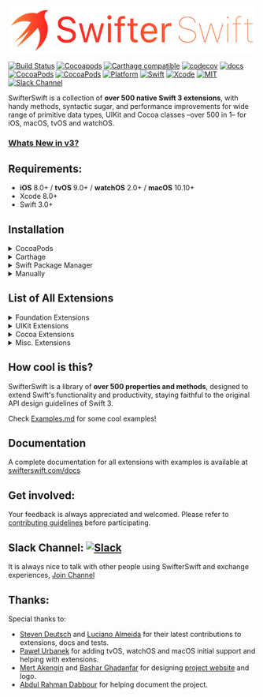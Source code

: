 <p align="left">
  <img src="https://github.com/SwifterSwift/SwifterSwift/blob/master/logo.png?raw=true" title="swifterSwift">
</p>

[![Build Status](https://api.travis-ci.org/SwifterSwift/SwifterSwift.svg?branch=master)](https://travis-ci.org/SwifterSwift/SwifterSwift)
[![Cocoapods](https://img.shields.io/cocoapods/v/SwifterSwift.svg)](https://cocoapods.org/pods/SwifterSwift)
[![Carthage compatible](https://img.shields.io/badge/Carthage-Compatible-brightgreen.svg?style=flat)](https://github.com/Carthage/Carthage)
[![codecov](https://codecov.io/gh/SwifterSwift/SwifterSwift/branch/master/graph/badge.svg)](https://codecov.io/gh/SwifterSwift/SwifterSwift)
[![docs](http://swifterswift.com/docs/badge.svg)](http://swifterswift.com/docs)
[![CocoaPods](https://img.shields.io/cocoapods/dt/SwifterSwift.svg)](https://cocoapods.org/pods/SwifterSwift)
[![CocoaPods](https://img.shields.io/cocoapods/dm/SwifterSwift.svg)](https://cocoapods.org/pods/SwifterSwift)
[![Platform](https://img.shields.io/cocoapods/p/SwifterSwift.svg?style=flat)](https://github.com/SwifterSwift/swifterSwift)
[![Swift](https://img.shields.io/badge/Swift-3.2-orange.svg)](https://swift.org)
[![Xcode](https://img.shields.io/badge/Xcode-8.3-blue.svg)](https://developer.apple.com/xcode)
[![MIT](https://img.shields.io/badge/License-MIT-red.svg)](https://opensource.org/licenses/MIT)
[![Slack Channel](http://slack.swifterswift.com/badge.svg)](http://slack.swifterswift.com/)


SwifterSwift is a collection of **over 500 native Swift 3 extensions**, with handy methods, syntactic sugar, and performance improvements for wide range of primitive data types, UIKit and Cocoa classes –over 500 in 1– for iOS, macOS, tvOS and watchOS.


### [Whats New in v3?](https://github.com/SwifterSwift/SwifterSwift/blob/master/CHANGELOG.md#v300)



## Requirements:
- **iOS** 8.0+ / **tvOS** 9.0+ / **watchOS** 2.0+ / **macOS** 10.10+
- Xcode 8.0+
- Swift 3.0+



## Installation

<details>
<summary>CocoaPods</summary>
</br>

<p><a href="http://cocoapods.org">CocoaPods</a> is a dependency manager for Cocoa projects. You can install it with the following command:</p>

<pre><code class="bash language-bash">$ gem install cocoapods
</code></pre>

<p>To integrate SwifterSwift into your Xcode project using CocoaPods, specify it in your <code>Podfile</code>:</p>

<h3 id="1integrateallextensions">1. Integrate All extensions:</h3>

<pre><code class="ruby language-ruby">source 'https://github.com/CocoaPods/Specs.git'
platform :ios, '8.0'
use_frameworks!

target '&lt;Your Target Name&gt;' do
    pod 'SwifterSwift'
end
</code></pre>

<h3 id="2integratefoundationextensionsonly">2. Integrate Foundation extensions only:</h3>

<pre><code class="ruby language-ruby">source 'https://github.com/CocoaPods/Specs.git'
platform :ios, '8.0'
use_frameworks!

target '&lt;Your Target Name&gt;' do
    pod 'SwifterSwift/Foundation'
end
</code></pre>

<h3 id="3integrateuikitextensionsonly">3. Integrate UIKit extensions only:</h3>

<pre><code class="ruby language-ruby">source 'https://github.com/CocoaPods/Specs.git'
platform :ios, '8.0'
use_frameworks!

target '&lt;Your Target Name&gt;' do
    pod 'SwifterSwift/UIKit'
end
</code></pre>

<h3 id="4integratecocoaextensionsonly">4. Integrate Cocoa extensions only:</h3>

<pre><code class="ruby language-ruby">source 'https://github.com/CocoaPods/Specs.git'
platform :ios, '8.0'
use_frameworks!

target '&lt;Your Target Name&gt;' do
    pod 'SwifterSwift/Cocoa'
end
</code></pre>

<p>Then, run the following command:</p>

<pre><code class="bash language-bash">$ pod install
</code></pre>

</details>


<details>
<summary>Carthage</summary>
</br>

<p><a href="https://github.com/Carthage/Carthage">Carthage</a> is a decentralized dependency manager that builds your dependencies and provides you with binary frameworks.</p>

<p>You can install Carthage with <a href="http://brew.sh/">Homebrew</a> using the following command:</p>

<pre><code class="bash language-bash">$ brew update
$ brew install carthage
</code></pre>

<p>To integrate SwifterSwift into your Xcode project using Carthage, specify it in your <code>Cartfile</code>:</p>

<pre><code class="ogdl language-ogdl">github "SwifterSwift/SwifterSwift" ~&gt; 3.0
</code></pre>

<p>Run <code>carthage update</code> to build the framework and drag the built <code>SwifterSwift.framework</code> into your Xcode project.</p>

</details>


<details>
<summary>Swift Package Manager</summary>
</br>

<p>You can use <a href="https://swift.org/package-manager">The Swift Package Manager</a> to install <code>SwifterSwift</code> by adding the proper description to your <code>Package.swift</code> file:</p>

<pre><code class="swift language-swift">import PackageDescription

let package = Package(
    name: "YOUR_PROJECT_NAME",
    targets: [],
    dependencies: [
        .Package(url: "https://github.com/SwifterSwift/SwifterSwift.git", majorVersion: 3),
    ]
)
</code></pre>

<p>Note that the <a href="https://swift.org/package-manager">Swift Package Manager</a> is still in early design and development, for more information checkout its <a href="https://github.com/apple/swift-package-manager">GitHub Page</a></p>

</details>


<details>
<summary>Manually</summary>
</br>

<p>Add the <a href="https://github.com/SwifterSwift/SwifterSwift/tree/master/Sources/Extensions">extensions</a> folder to your Xcode project to use all extensions, or a specific extension.</p>

</details>



## List of All Extensions

<details>
<summary>Foundation Extensions</summary>
</br>

<ul>
<li><a href="https://github.com/SwifterSwift/SwifterSwift/tree/master/Sources/Extensions/Foundation/ArrayExtensions.swift"><code>Array extensions</code></a></li>

<li><a href="https://github.com/SwifterSwift/SwifterSwift/tree/master/Sources/Extensions/Foundation/BoolExtensions.swift"><code>Bool extensions</code></a></li>

<li><a href="https://github.com/SwifterSwift/SwifterSwift/tree/master/Sources/Extensions/Foundation/CharacterExtensions.swift"><code>Character extensions</code></a></li>

<li><a href="https://github.com/SwifterSwift/SwifterSwift/tree/master/Sources/Extensions/Foundation/CollectionExtensions.swift"><code>Collection extensions</code></a></li>

<li><a href="https://github.com/SwifterSwift/SwifterSwift/tree/master/Sources/Extensions/Foundation/DataExtensions.swift"><code>Data extensions</code></a></li>

<li><a href="https://github.com/SwifterSwift/SwifterSwift/tree/master/Sources/Extensions/Foundation/DateExtensions.swift"><code>Date extensions</code></a></li>

<li><a href="https://github.com/SwifterSwift/SwifterSwift/tree/master/Sources/Extensions/Foundation/DictionaryExtensions.swift"><code>Dictionary extensions</code></a></li>

<li><a href="https://github.com/SwifterSwift/SwifterSwift/tree/master/Sources/Extensions/Foundation/DoubleExtensions.swift"><code>Double extensions</code></a></li>

<li><a href="https://github.com/SwifterSwift/SwifterSwift/tree/master/Sources/Extensions/Foundation/FloatExtensions.swift"><code>Float extensions</code></a></li>

<li><a href="https://github.com/SwifterSwift/SwifterSwift/tree/master/Sources/Extensions/Foundation/IntExtensions.swift"><code>Int extensions</code></a></li>

<li><a href="https://github.com/SwifterSwift/SwifterSwift/tree/master/Sources/Extensions/Foundation/LocaleExtensions.swift"><code>Locale extensions</code></a></li>

<li><a href="https://github.com/SwifterSwift/SwifterSwift/tree/master/Sources/Extensions/Foundation/OptionalExtensions.swift"><code>Optional extensions</code></a></li>

<li><a href="https://github.com/SwifterSwift/SwifterSwift/tree/master/Sources/Extensions/Foundation/StringExtensions.swift"><code>String extensions</code></a></li>

<li><a href="https://github.com/SwifterSwift/SwifterSwift/tree/master/Sources/Extensions/Foundation/URLExtensions.swift"><code>URL extensions</code></a></li>
</ul>

</details>


<details>
<summary>UIKit Extensions</summary>
</br>

<ul>
<li><a href="https://github.com/SwifterSwift/SwifterSwift/tree/master/Sources/Extensions/UIKit/UIAlertControllerExtensions.swift"><code>UIAlertController extensions</code></a></li>

<li><a href="https://github.com/SwifterSwift/SwifterSwift/tree/master/Sources/Extensions/UIKit/UIBarButtonItemExtensions.swift"><code>UIBarButtonItem extensions</code></a></li>

<li><a href="https://github.com/SwifterSwift/SwifterSwift/tree/master/Sources/Extensions/UIKit/UIButtonExtensions.swift"><code>UIButton extensions</code></a></li>

<li><a href="https://github.com/SwifterSwift/SwifterSwift/tree/master/Sources/Extensions/UIKit/UICollectionViewExtensions.swift"><code>UICollectionView extensions</code></a></li>

<li><a href="https://github.com/SwifterSwift/SwifterSwift/tree/master/Sources/Extensions/UIKit/UIColorExtensions.swift"><code>UIColor extensions</code></a></li>

<li><a href="https://github.com/SwifterSwift/SwifterSwift/tree/master/Sources/Extensions/UIKit/UIImageExtensions.swift"><code>UIImage extensions</code></a></li>

<li><a href="https://github.com/SwifterSwift/SwifterSwift/tree/master/Sources/Extensions/UIKit/UIImageViewExtensions.swift"><code>UIImageView extensions</code></a></li>

<li><a href="https://github.com/SwifterSwift/SwifterSwift/tree/master/Sources/Extensions/UIKit/UILabelExtensions.swift"><code>UILabel extensions</code></a></li>

<li><a href="https://github.com/SwifterSwift/SwifterSwift/tree/master/Sources/Extensions/UIKit/UINavigationBarExtensions.swift"><code>UINavigationBar extensions</code></a></li>

<li><a href="https://github.com/SwifterSwift/SwifterSwift/tree/master/Sources/Extensions/UIKit/UINavigationControllerExtensions.swift"><code>UINavigationController extensions</code></a></li>

<li><a href="https://github.com/SwifterSwift/SwifterSwift/tree/master/Sources/Extensions/UIKit/UINavigationItemExtensions.swift"><code>UINavigationItem extensions</code></a></li>

<li><a href="https://github.com/SwifterSwift/SwifterSwift/tree/master/Sources/Extensions/UIKit/UISearchBarExtensions.swift"><code>UISearchBar extensions</code></a></li>

<li><a href="https://github.com/SwifterSwift/SwifterSwift/tree/master/Sources/Extensions/UIKit/UISegmentedControlExtensions.swift"><code>UISegmentedControl extensions</code></a></li>

<li><a href="https://github.com/SwifterSwift/SwifterSwift/tree/master/Sources/Extensions/UIKit/UISliderExtensions.swift"><code>UISlider extensions</code></a></li>

<li><a href="https://github.com/SwifterSwift/SwifterSwift/tree/master/Sources/Extensions/UIKit/UIStoryboardExtensions.swift"><code>UIStoryboard extensions</code></a></li>

<li><a href="https://github.com/SwifterSwift/SwifterSwift/tree/master/Sources/Extensions/UIKit/UISwitchExtensions.swift"><code>UISwitch extensions</code></a></li>

<li><a href="https://github.com/SwifterSwift/SwifterSwift/tree/master/Sources/Extensions/UIKit/UITabBarExtensions.swift"><code>UITabBar extensions</code></a></li>

<li><a href="https://github.com/SwifterSwift/SwifterSwift/tree/master/Sources/Extensions/UIKit/UITableViewExtensions.swift"><code>UITableView extensions</code></a></li>

<li><a href="https://github.com/SwifterSwift/SwifterSwift/tree/master/Sources/Extensions/UIKit/UITextFieldExtensions.swift"><code>UITextField extensions</code></a></li>

<li><a href="https://github.com/SwifterSwift/SwifterSwift/tree/master/Sources/Extensions/UIKit/UITextViewExtensions.swift"><code>UITextView extensions</code></a></li>

<li><a href="https://github.com/SwifterSwift/SwifterSwift/tree/master/Sources/Extensions/UIKit/UIViewExtensions.swift"><code>UIView extensions</code></a></li>

<li><a href="https://github.com/SwifterSwift/SwifterSwift/tree/master/Sources/Extensions/UIKit/UIViewControllerExtensions.swift"><code>UIViewController extensions</code></a></li>
</ul>

</details>


<details>
<summary>Cocoa Extensions</summary>
</br>

<ul>
<li><a href="https://github.com/SwifterSwift/SwifterSwift/tree/master/Sources/Extensions/Cocoa/CGColorExtensions.swift"><code>CGColor extensions</code></a></li>

<li><a href="https://github.com/SwifterSwift/SwifterSwift/tree/master/Sources/Extensions/Cocoa/CGFloatExtensions.swift"><code>CGFloat extensions</code></a></li>

<li><a href="https://github.com/SwifterSwift/SwifterSwift/tree/master/Sources/Extensions/Cocoa/CGPointExtensions.swift"><code>CGPoint extensions</code></a></li>

<li><a href="https://github.com/SwifterSwift/SwifterSwift/tree/master/Sources/Extensions/Cocoa/CGSizeExtensions.swift"><code>CGSize extensions</code></a></li>

<li><a href="https://github.com/SwifterSwift/SwifterSwift/tree/master/Sources/Extensions/Cocoa/CLLocationExtensions.swift"><code>CLLocation extensions</code></a></li>

<li><a href="https://github.com/SwifterSwift/SwifterSwift/tree/master/Sources/Extensions/Cocoa/NSAttributedStringExtensions.swift"><code>NSAttributedString extensions</code></a></li>

<li><a href="https://github.com/SwifterSwift/SwifterSwift/tree/master/Sources/Extensions/Cocoa/NSColorExtensions.swift"><code>NSColor extensions</code></a></li>

<li><a href="https://github.com/SwifterSwift/SwifterSwift/tree/master/Sources/Extensions/Cocoa/NSViewExtensions.swift"><code>NSView extensions</code></a></li>
</ul>

</details>


<details>
<summary>Misc. Extensions</summary>
</br>

<ul>
<li><a href="https://github.com/SwifterSwift/SwifterSwift/tree/master/Sources/Extensions/SwifterSwift.swift"><code>SwifterSwift</code></a></li>
</ul>

</details>



## How cool is this?

SwifterSwift is a library of **over 500 properties and methods**, designed to extend Swift's functionality and productivity, staying faithful to the original API design guidelines of Swift 3.

Check [Examples.md](https://github.com/SwifterSwift/SwifterSwift/tree/master/Examples/Examples.md) for some cool examples!


## Documentation

A complete documentation for all extensions with examples is available at [swifterswift.com/docs](http://swifterswift.com/docs)



## Get involved:

Your feedback is always appreciated and welcomed.
Please refer to [contributing guidelines](https://github.com/SwifterSwift/SwifterSwift/tree/master/CONTRIBUTING.md) before participating.



## Slack Channel: [![Slack](http://slack.swifterswift.com/badge.svg)](http://slack.swifterswift.com/)

It is always nice to talk with other people using SwifterSwift and exchange experiences, [Join Channel](http://slack.swifterswift.com/)



## Thanks:

Special thanks to:

- [Steven Deutsch](https://github.com/SD10) and [Luciano Almeida](https://github.com/LucianoPAlmeida) for their latest contributions to extensions, docs and tests.
- [Paweł Urbanek](https://github.com/pawurb) for adding tvOS, watchOS and macOS initial support and helping with extensions.
- [Mert Akengin](https://github.com/PvtMert) and [Bashar Ghadanfar](https://www.behance.net/lionbytes) for designing [project website](http://swiftierswift.com) and logo.
- [Abdul Rahman Dabbour](https://github.com/thedabbour) for helping document the project.
